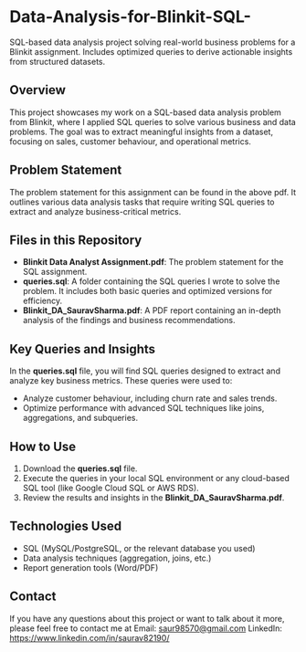 # Data-Analysis-for-Blinkit-SQL-
SQL-based data analysis project solving real-world business problems for a Blinkit assignment. Includes optimized queries to derive actionable insights from structured datasets.
## Overview
This project showcases my work on a SQL-based data analysis problem from Blinkit, where I applied SQL queries to solve various business and data problems. The goal was to extract meaningful insights from a dataset, focusing on sales, customer behaviour, and operational metrics.

## Problem Statement
The problem statement for this assignment can be found in the above pdf. It outlines various data analysis tasks that require writing SQL queries to extract and analyze business-critical metrics.

## Files in this Repository
- **Blinkit Data Analyst Assignment.pdf**: The problem statement for the SQL assignment.
- **queries.sql**: A folder containing the SQL queries I wrote to solve the problem. It includes both basic queries and optimized versions for efficiency.
- **Blinkit_DA_SauravSharma.pdf**: A PDF report containing an in-depth analysis of the findings and business recommendations.


## Key Queries and Insights
In the **queries.sql** file, you will find SQL queries designed to extract and analyze key business metrics. These queries were used to:
- Analyze customer behaviour, including churn rate and sales trends.
- Optimize performance with advanced SQL techniques like joins, aggregations, and subqueries.

## How to Use
1. Download the **queries.sql** file.
2. Execute the queries in your local SQL environment or any cloud-based SQL tool (like Google Cloud SQL or AWS RDS).
3. Review the results and insights in the **Blinkit_DA_SauravSharma.pdf**.

## Technologies Used
- SQL (MySQL/PostgreSQL, or the relevant database you used)
- Data analysis techniques (aggregation, joins, etc.)
- Report generation tools (Word/PDF)

## Contact
If you have any questions about this project or want to talk about it more, please feel free to contact me at 
Email: saur98570@gmail.com
LinkedIn: https://www.linkedin.com/in/saurav82190/
